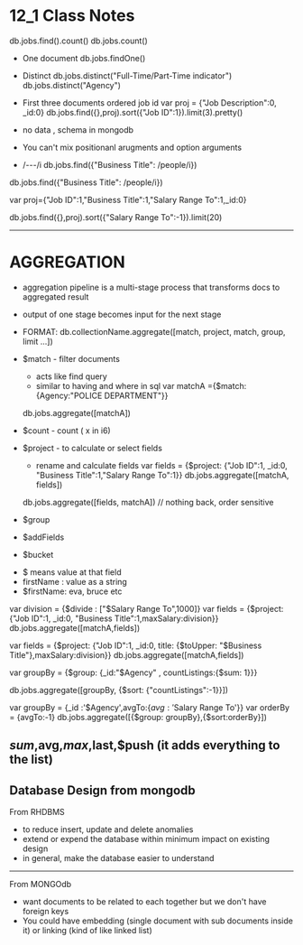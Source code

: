 # 12_1 Class Notes

db.jobs.find().count() 
db.jobs.count()

* One document
db.jobs.findOne() 

* Distinct 
db.jobs.distinct("Full-Time/Part-Time indicator")
db.jobs.distinct("Agency") 

* First three documents ordered job id
var proj = {"Job Description":0, _id:0}
db.jobs.find({},proj).sort({"Job ID":1}).limit(3).pretty()

* no data , schema in mongodb

* You can't mix positionanl arugments and option arguments

* /---/i 
db.jobs.find({"Business Title": /people/i})

db.jobs.find({"Business Title": /people/i})

var proj={"Job ID":1,"Business Title":1,"Salary Range To":1,_id:0}

db.jobs.find({},proj).sort({"Salary Range To":-1}).limit(20)

---------------------------------------
# AGGREGATION 

* aggregation pipeline is a multi-stage process that transforms docs to aggregated result 
- output of one stage becomes input for the next stage

* FORMAT: db.collectionName.aggregate([match, project, match, group, limit ...])

* $match - filter documents
    - acts like find query
    - similar to having and where in sql
    var matchA ={$match: {Agency:"POLICE DEPARTMENT"}}
    
    db.jobs.aggregate([matchA])

* $count - count ( x in i6)

* $project - to calculate or select fields
    - rename and calculate fields
    var fields = {$project: {"Job ID":1, _id:0, "Business Title":1,"Salary Range To":1}}
    db.jobs.aggregate([matchA, fields])

    db.jobs.aggregate([fields, matchA]) // nothing back, order sensitive

* $group 
* $addFields
* $bucket
 - $ means value at that field 
 - firstName : value as a string 
 - $firstName: eva, bruce etc 

 var division = {$divide : ["$Salary Range To",1000]}
 var fields = {$project: {"Job ID":1, _id:0, "Business Title":1,maxSalary:division}}
db.jobs.aggregate([matchA,fields])

var fields = {$project: {"Job ID":1, _id:0, title: {$toUpper: "$Business Title"},maxSalary:division}}
db.jobs.aggregate([matchA,fields])

var groupBy = {$group: {_id:"$Agency" , countListings:{$sum: 1}}}

db.jobs.aggregate([groupBy, {$sort: {"countListings":-1}}])

var groupBy = {_id :'$Agency',avgTo:{$avg: '$Salary Range To'}}
var orderBy = {avgTo:-1}
db.jobs.aggregate([{$group: groupBy},{$sort:orderBy}])

$sum,$avg,$max,$last,$push (it adds everything to the list)
-------------------------------------------------
Database Design from mongodb
-------------------------------------------------
From RHDBMS
- to reduce insert, update and delete anomalies
- extend or expend the database within minimum impact on existing design
- in general, make the database easier to understand 
-------------------------------------------------
From MONGOdb
- want documents to be related to each together but we don't have foreign keys
- You could have embedding (single document with sub documents inside it) or linking (kind of like linked list) 

